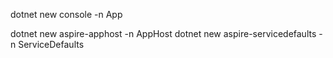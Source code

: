 dotnet new console -n App

dotnet new aspire-apphost -n AppHost
dotnet new aspire-servicedefaults -n ServiceDefaults